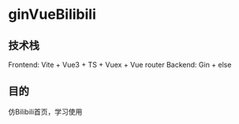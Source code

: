 <!--
 * @Author: FunJust
 * @Date: 2022-01-05 23:59:25
 * @Description: 
-->
# ginVueBilibili
## 技术栈
Frontend: Vite + Vue3 + TS + Vuex + Vue router
Backend: Gin + else

## 目的
仿Bilibili首页，学习使用
